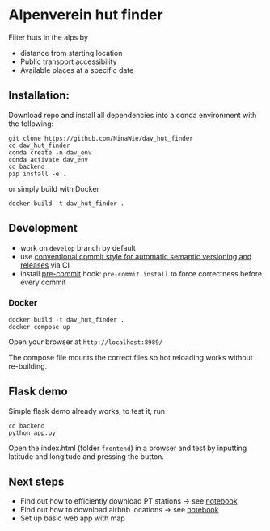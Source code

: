 # Alpenverein hut finder

Filter huts in the alps by
* distance from starting location
* Public transport accessibility
* Available places at a specific date

## Installation:

Download repo and install all dependencies into a conda environment with the following:

```
git clone https://github.com/NinaWie/dav_hut_finder 
cd dav_hut_finder 
conda create -n dav_env
conda activate dav_env
cd backend
pip install -e .
```

or simply build with Docker

```
docker build -t dav_hut_finder .
```

## Development

* work on `develop` branch by default
* use [conventional commit style for automatic semantic versioning and releases](https://engineering.deloitte.com.au/articles/semantic-versioning-with-conventional-commits) via CI
* install [pre-commit](https://pre-commit.com/) hook: `pre-commit install` to force correctness before every commit

### Docker

```
docker build -t dav_hut_finder .
docker compose up
```

Open your browser at `http://localhost:8989/`

The compose file mounts the correct files so hot reloading works without re-building.

## Flask demo

Simple flask demo already works, to test it, run
```
cd backend
python app.py
```
Open the index.html (folder `frontend`) in a browser and test by inputting latitude and longitude and pressing the button.

## Next steps

* Find out how to efficiently download PT stations -> see [notebook](backend/airbnb_project.ipynb)
* Find out how to download airbnb locations -> see [notebook](backend/airbnb_project.ipynb)
* Set up basic web app with map

